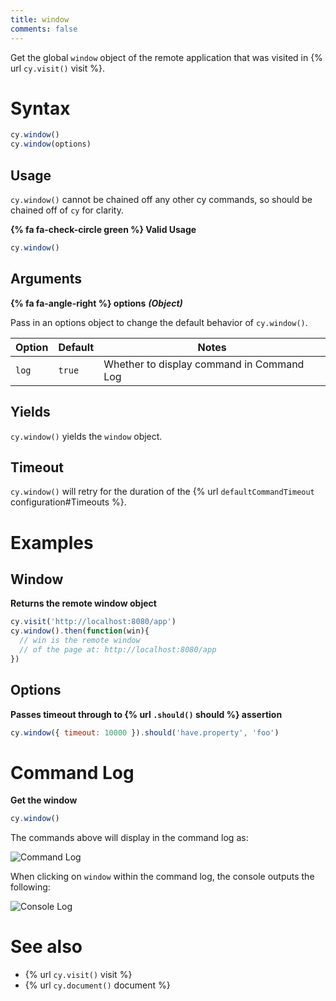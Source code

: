 ```yaml
---
title: window
comments: false
---
```


Get the global `window` object of the remote application that was visited in {% url `cy.visit()` visit %}.

# Syntax

```javascript
cy.window()
cy.window(options)
```

## Usage

`cy.window()` cannot be chained off any other cy commands, so should be chained off of `cy` for clarity.

**{% fa fa-check-circle green %} Valid Usage**

```javascript
cy.window()    
```

## Arguments

**{% fa fa-angle-right %} options** ***(Object)***

Pass in an options object to change the default behavior of `cy.window()`.

Option | Default | Notes
--- | --- | ---
`log` | `true` | Whether to display command in Command Log

## Yields

`cy.window()` yields the `window` object.

## Timeout

`cy.window()` will retry for the duration of the {% url `defaultCommandTimeout` configuration#Timeouts %}.

# Examples

## Window

**Returns the remote window object**

```javascript
cy.visit('http://localhost:8080/app')
cy.window().then(function(win){
  // win is the remote window
  // of the page at: http://localhost:8080/app
})
```

## Options

**Passes timeout through to {% url `.should()` should %} assertion**

```javascript
cy.window({ timeout: 10000 }).should('have.property', 'foo')
```

# Command Log

**Get the window**

```javascript
cy.window()
```

The commands above will display in the command log as:

![Command Log](/img/api/commands/window/window-command-log-for-cypress-tests.png)

When clicking on `window` within the command log, the console outputs the following:

![Console Log](/img/api/commands/window/console-shows-the-applications-window-object-being-tested.png)

# See also

- {% url `cy.visit()` visit %}
- {% url `cy.document()` document %}
